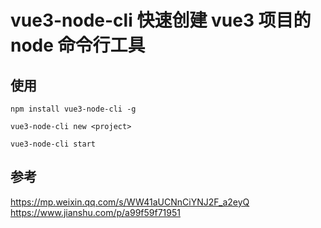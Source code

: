 # vue3-node-cli 快速创建 vue3 项目的 node 命令行工具

## 使用

```shell
npm install vue3-node-cli -g

vue3-node-cli new <project>

vue3-node-cli start
```

## 参考

https://mp.weixin.qq.com/s/WW41aUCNnCiYNJ2F_a2eyQ
https://www.jianshu.com/p/a99f59f71951
